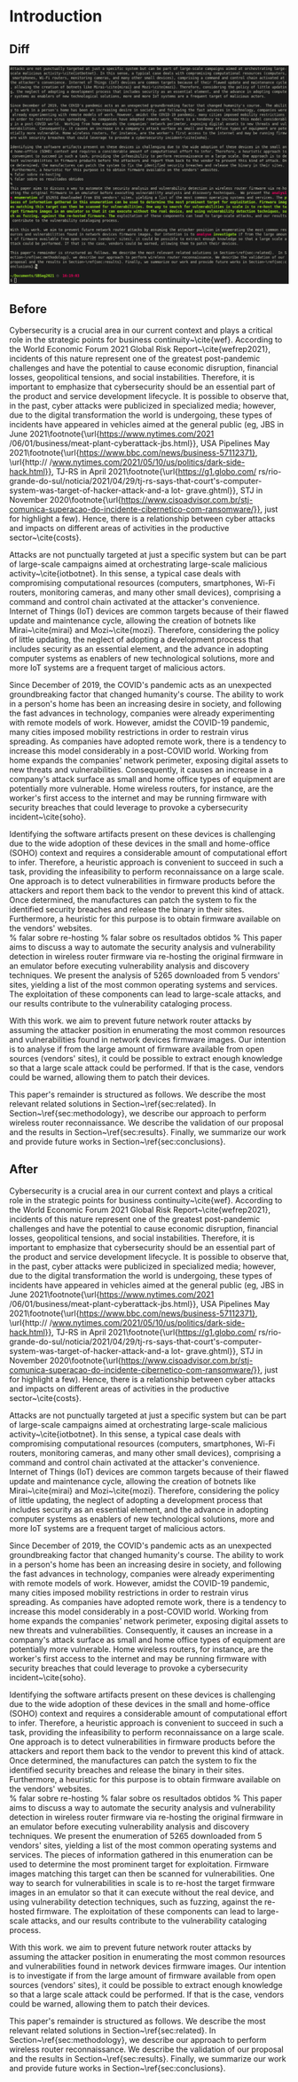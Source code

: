 # Introduction

## Diff

![intro.png](intro.png)

## Before

Cybersecurity is a crucial area in our current context and plays a critical role in the strategic points for business continuity~\cite{wef}. According to the World Economic Forum 2021 Global Risk Report~\cite{wefrep2021}, incidents of this nature represent one of the greatest post-pandemic challenges and have the potential to cause economic disruption, financial losses, geopolitical tensions, and social instabilities. Therefore, it is important to emphasize that cybersecurity should be an essential part of the product and service development lifecycle. It is possible to observe that, in the past, cyber attacks were publicized in specialized media; however, due to the digital transformation the world is undergoing, these types of incidents have appeared in vehicles aimed at the general public (eg, JBS in June 2021\footnote{\url{https://www.nytimes.com/2021 /06/01/business/meat-plant-cyberattack-jbs.html}}, USA Pipelines May 2021\footnote{\url{https://www.bbc.com/news/business-57112371}, \url{http:// /www.nytimes.com/2021/05/10/us/politics/dark-side-hack.html}}, TJ-RS in April 2021\footnote{\url{https://g1.globo.com/ rs/rio-grande-do-sul/noticia/2021/04/29/tj-rs-says-that-court's-computer-system-was-target-of-hacker-attack-and-a lot- grave.ghtml}}, STJ in November 2020\footnote{\url{https://www.cisoadvisor.com.br/stj-comunica-superacao-do-incidente-cibernetico-com-ransomware/}}, just for highlight a few). Hence, there is a relationship between cyber attacks and impacts on different areas of activities in the productive sector~\cite{costs}.

Attacks are not punctually targeted at just a specific system but can be part of large-scale campaigns aimed at orchestrating large-scale malicious activity~\cite{iotbotnet}. In this sense, a typical case deals with compromising computational resources (computers, smartphones, Wi-Fi routers, monitoring cameras, and many other small devices), comprising a command and control chain activated at the attacker's convenience. Internet of Things (IoT) devices are common targets because of their flawed update and maintenance cycle, allowing the creation of botnets like Mirai~\cite{mirai} and Mozi~\cite{mozi}. Therefore, considering the policy of little updating, the neglect of adopting a development process that includes security as an essential element, and the advance in adopting computer systems as enablers of new technological solutions, more and more IoT systems are a frequent target of malicious actors.

Since December of 2019, the COVID's pandemic acts as an unexpected groundbreaking factor that changed humanity's course.  The ability to work in a person's home has been an increasing desire in society, and following the fast advances in technology, companies were already experimenting with remote models of work. However, amidst the COVID-19 pandemic, many cities imposed mobility restrictions in order to restrain virus spreading.  As companies have adopted remote work, there is a tendency to increase this model considerably in a post-COVID world.  Working from home expands the companies' network perimeter, exposing digital assets to new threats and vulnerabilities. Consequently, it causes an increase in a company's attack surface as small and home office types of equipment are potentially more vulnerable. Home wireless routers, for instance, are the worker's first access to the internet and may be running firmware with security breaches that could leverage to provoke a cybersecurity incident~\cite{soho}.

Identifying the software artifacts present on these devices is challenging due to the wide adoption of these devices in the small and home-office (SOHO) context and requires a considerable amount of computational effort to infer. Therefore, a heuristic approach is convenient to succeed in such a task, providing the infeasibility to perform reconnaissance on a large scale. One approach is to detect vulnerabilities in firmware products before the attackers and report them back to the vendor to prevent this kind of attack. Once determined, the manufactures can patch the system to fix the identified security breaches and release the binary in their sites.  Furthermore, a heuristic for this purpose is to obtain firmware available on the vendors' websites.  
% falar sobre re-hosting
% falar sobre os resultados obtidos
% 
This paper aims to discuss a way to automate the security analysis and vulnerability detection in wireless router firmware via re-hosting the original firmware in an emulator before executing vulnerability analysis and discovery techniques.  We present the analysis of $5265$ downloaded from $5$ vendors' sites, yielding a list of the most common operating systems and services. The exploitation of these components can lead to large-scale attacks, and our results contribute to the vulnerability cataloging process.

With this work. we aim to prevent future network router attacks by assuming the attacker position in enumerating the most common resources and vulnerabilities found in network devices firmware images. Our intention is to analyse if from the large amount of firmware available from open sources (vendors' sites), it could be possible to extract enough knowledge so that a large scale attack could be performed. If that is the case, vendors could be warned, allowing them to patch their devices.

This paper's remainder is structured as follows. We describe the most relevant related solutions in Section~\ref{sec:related}.  In Section~\ref{sec:methodology}, we describe our approach to perform wireless router reconnaissance. We describe the validation of our proposal and the results in Section~\ref{sec:results}. Finally, we summarize our work and provide future works in Section~\ref{sec:conclusions}.

## After

Cybersecurity is a crucial area in our current context and plays a critical role in the strategic points for business continuity~\cite{wef}. According to the World Economic Forum 2021 Global Risk Report~\cite{wefrep2021}, incidents of this nature represent one of the greatest post-pandemic challenges and have the potential to cause economic disruption, financial losses, geopolitical tensions, and social instabilities. Therefore, it is important to emphasize that cybersecurity should be an essential part of the product and service development lifecycle. It is possible to observe that, in the past, cyber attacks were publicized in specialized media; however, due to the digital transformation the world is undergoing, these types of incidents have appeared in vehicles aimed at the general public (eg, JBS in June 2021\footnote{\url{https://www.nytimes.com/2021 /06/01/business/meat-plant-cyberattack-jbs.html}}, USA Pipelines May 2021\footnote{\url{https://www.bbc.com/news/business-57112371}, \url{http:// /www.nytimes.com/2021/05/10/us/politics/dark-side-hack.html}}, TJ-RS in April 2021\footnote{\url{https://g1.globo.com/ rs/rio-grande-do-sul/noticia/2021/04/29/tj-rs-says-that-court's-computer-system-was-target-of-hacker-attack-and-a lot- grave.ghtml}}, STJ in November 2020\footnote{\url{https://www.cisoadvisor.com.br/stj-comunica-superacao-do-incidente-cibernetico-com-ransomware/}}, just for highlight a few). Hence, there is a relationship between cyber attacks and impacts on different areas of activities in the productive sector~\cite{costs}.

Attacks are not punctually targeted at just a specific system but can be part of large-scale campaigns aimed at orchestrating large-scale malicious activity~\cite{iotbotnet}. In this sense, a typical case deals with compromising computational resources (computers, smartphones, Wi-Fi routers, monitoring cameras, and many other small devices), comprising a command and control chain activated at the attacker's convenience. Internet of Things (IoT) devices are common targets because of their flawed update and maintenance cycle, allowing the creation of botnets like Mirai~\cite{mirai} and Mozi~\cite{mozi}. Therefore, considering the policy of little updating, the neglect of adopting a development process that includes security as an essential element, and the advance in adopting computer systems as enablers of new technological solutions, more and more IoT systems are a frequent target of malicious actors.

Since December of 2019, the COVID's pandemic acts as an unexpected groundbreaking factor that changed humanity's course.  The ability to work in a person's home has been an increasing desire in society, and following the fast advances in technology, companies were already experimenting with remote models of work. However, amidst the COVID-19 pandemic, many cities imposed mobility restrictions in order to restrain virus spreading.  As companies have adopted remote work, there is a tendency to increase this model considerably in a post-COVID world.  Working from home expands the companies' network perimeter, exposing digital assets to new threats and vulnerabilities. Consequently, it causes an increase in a company's attack surface as small and home office types of equipment are potentially more vulnerable. Home wireless routers, for instance, are the worker's first access to the internet and may be running firmware with security breaches that could leverage to provoke a cybersecurity incident~\cite{soho}.

Identifying the software artifacts present on these devices is challenging due to the wide adoption of these devices in the small and home-office (SOHO) context and requires a considerable amount of computational effort to infer. Therefore, a heuristic approach is convenient to succeed in such a task, providing the infeasibility to perform reconnaissance on a large scale. One approach is to detect vulnerabilities in firmware products before the attackers and report them back to the vendor to prevent this kind of attack. Once determined, the manufactures can patch the system to fix the identified security breaches and release the binary in their sites.  Furthermore, a heuristic for this purpose is to obtain firmware available on the vendors' websites.  
% falar sobre re-hosting
% falar sobre os resultados obtidos
% 
This paper aims to discuss a way to automate the security analysis and vulnerability detection in wireless router firmware via re-hosting the original firmware in an emulator before executing vulnerability analysis and discovery techniques.  We present the enumeration of $5265$ downloaded from $5$ vendors' sites, yielding a list of the most common operating systems and services. The pieces of information gathered in this enumeration can be used to determine the most prominent target for exploitation. Firmware images matching this target can then be scanned for vulnerabilities. One way to search for vulnerabilities in scale is to re-host the target firmware images in an emulator so that it can execute without the real device, and using vulnerability detection techniques, such as fuzzing, against the re-hosted firmware. The exploitation of these components can lead to large-scale attacks, and our results contribute to the vulnerability cataloging process.

With this work. we aim to prevent future network router attacks by assuming the attacker position in enumerating the most common resources and vulnerabilities found in network devices firmware images. Our intention is to investigate if from the large amount of firmware available from open sources (vendors' sites), it could be possible to extract enough knowledge so that a large scale attack could be performed. If that is the case, vendors could be warned, allowing them to patch their devices.

This paper's remainder is structured as follows. We describe the most relevant related solutions in Section~\ref{sec:related}.  In Section~\ref{sec:methodology}, we describe our approach to perform wireless router reconnaissance. We describe the validation of our proposal and the results in Section~\ref{sec:results}. Finally, we summarize our work and provide future works in Section~\ref{sec:conclusions}.
